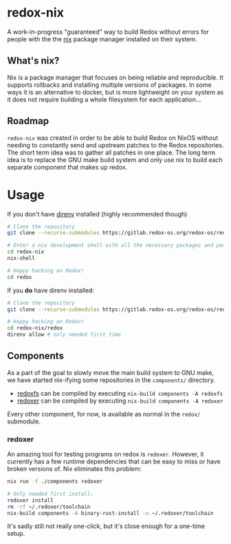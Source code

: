 # redox-nix

A work-in-progress "guaranteed" way to build Redox without errors for
people with the the [nix](https://nixos.org/nix/) package manager
installed on their system.

## What's nix?

Nix is a package manager that focuses on being reliable and
reproducible. It supports rollbacks and installing multiple versions
of packages. In some ways it is an alternative to docker, but is more
lightweight on your system as it does not require building a whole
filesystem for each application...

## Roadmap

`redox-nix` was created in order to be able to build Redox on NixOS
without needing to constantly send and upstream patches to the Redox
repositories. The short term idea was to gather all patches in one
place. The long term idea is to replace the GNU make build system and
only use nix to build each separate component that makes up redox.

# Usage

If you don't have [direnv](https://direnv.net/) installed (highly
recommended though)

```sh
# Clone the repository
git clone --recurse-submodules https://gitlab.redox-os.org/redox-os/redox-nix

# Enter a nix development shell with all the necessary packages and patches.
cd redox-nix
nix-shell

# Happy hacking on Redox!
cd redox
```

If you **do** have direnv installed:

```sh
# Clone the repository
git clone --recurse-submodules https://gitlab.redox-os.org/redox-os/redox-nix

# Happy hacking on Redox!
cd redox-nix/redox
direnv allow # only needed first time
```

## Components

As a part of the goal to slowly move the main build system to GNU
make, we have started nix-ifying some repositories in the
`components/` directory.

 - [redoxfs](https://gitlab.redox-os.org/redox-os/redoxfs/) can be compiled by executing `nix-build components -A redoxfs`
 - [redoxer](https://gitlab.redox-os.org/redox-os/redoxer/) can be compiled by executing `nix-build components -A redoxer`

Every other component, for now, is available as normal in the `redox/`
submodule.

### redoxer

An amazing tool for testing programs on redox is `redoxer`. However,
it currently has a few runtime dependencies that can be easy to miss
or have broken versions of. Nix eliminates this problem:

```bash
nix run -f ./components redoxer

# Only needed first install:
redoxer install
rm -rf ~/.redoxer/toolchain
nix-build components -A binary-rust-install -o ~/.redoxer/toolchain
```

It's sadly still not really one-click, but it's close enough for a
one-time setup.
